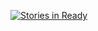 [![Stories in Ready](https://badge.waffle.io/mozillabrasil/sao-paulo.png?label=ready&title=Ready)](http://waffle.io/mozillabrasil/sao-paulo)
